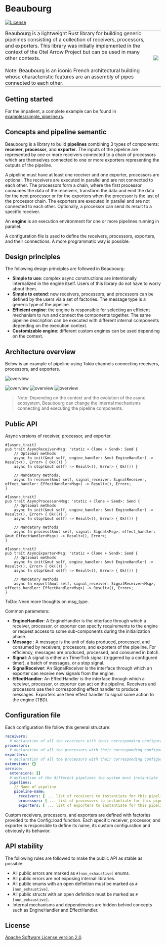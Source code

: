 # Beaubourg

[![License](https://img.shields.io/badge/license-Apache%202.0-blue?style=flat-square)](https://github.com/clap-rs/clap/blob/v3.1.0/LICENSE-APACHE)

<table style="border-collapse: collapse; border: none!important;">
<tr style="border-collapse: collapse; border: none!important; padding: 0;">
<td style="border-collapse: collapse; border: none!important; padding: 0; vertical-align: top;">
Beaubourg is a lightweight Rust library for building generic pipelines consisting of a collection of receivers,
processors, and exporters. This library was initially implemented in the context of the Otel Arrow Project but
can be used in many other contexts.</br></br>Note: Beaubourg is an iconic French architectural building whose characteristic features are an assembly of pipes
connected to each other.
</td>
<td style="border-collapse: collapse; border: none!important;"><img src="images/beaubourg_building.png"></td>
</tr>
</table>

## Getting started

For the impatient, a complete example can be found in
[examples/simple_pipeline.rs](examples/multithread_engine_example).

## Concepts and pipeline semantic

Beaubourg is a library to build **pipelines** combining 3 types of components:
**receiver**, **processor**, and **exporter**. The inputs of the pipeline are
represented by one or more receivers connected to a chain of processors which
are themselves connected to one or more exporters representing the outputs of
the pipeline.

A pipeline must have at least one receiver and one exporter, processors are
optional. The receivers are executed in parallel and are not connected to each
other. The processors form a chain, where the first processor consumes the data
of the receivers, transform the data and emit the data for the next processor or
for the exporters when the processor is the last of the processor chain. The
exporters are executed in parallel and are not connected to each other.
Optionally, a processor can send its result to a specific receiver.

An **engine** is an execution environment for one or more pipelines running in
parallel.

A configuration file is used to define the receivers, processors, exporters, and
their connections. A more programmatic way is possible.

## Design principles

The following design principles are followed in Beaubourg:

- **Simple to use**: complex async constructions are intentionally internalized
  in the engine itself. Users of this library do not have to worry about them.
- **Simple to extend**: new receivers, processors, and processors can be defined
  by the users via a set of factories. The message type is a generic type of the
  pipeline.
- **Efficient engine**: the engine is responsible for selecting an efficient
  mechanism to run and connect the components together. The same pipeline
  description can be executed with different internal components depending on
  the execution context.
- **Customizable engine**: different custom engines can be used depending on the
  context.

## Architecture overview

Below is an example of pipeline using Tokio channels connecting receivers,
processors, and exporters.

![overview](images/Beaubourg.png)

![overview](images/BeaubourgReceiver.png)
![overview](images/BeaubourgProcessor.png)
![overview](images/BeaubourgExporter.png)

> Note: Depending on the context and the evolution of the async ecosystem,
> Beaubourg can change the internal mechanisms connecting and executing the
> pipeline components.

## Public API

Async versions of receiver, processor, and exporter.

```rust,ignore
#[async_trait]
pub trait AsyncReceiver<Msg: 'static + Clone + Send>: Send {
    // Optional methods
    async fn init(&mut self, engine_handler: &mut EngineHandler) -> Result<(), Error> { Ok(()) }
    async fn stop(&mut self) -> Result<(), Error> { Ok(()) }

    // Mandatory methods,
    async fn receive(&mut self, signal_receiver: SignalReceiver, effect_handler: EffectHandler<Msg>) -> Result<(), Error>;
}

#[async_trait]
pub trait AsyncProcessor<Msg: 'static + Clone + Send>: Send {
    // Optional methods
    async fn init(&mut self, engine_handler: &mut EngineHandler) -> Result<(), Error> { Ok(()) }
    async fn stop(&mut self) -> Result<(), Error> { Ok(()) }

    // Mandatory methods
    async fn process(&mut self, signal: Signal<Msg>, effect_handler: &mut EffectHandler<Msg>) -> Result<(), Error>;
}

#[async_trait]
pub trait AsyncExporter<Msg: 'static + Clone + Send>: Send {
    // Optional methods
    async fn init(&mut self, engine_handler: &mut EngineHandler) -> Result<(), Error> { Ok(()) }
    async fn stop(&mut self) -> Result<(), Error> { Ok(()) }

    // Mandatory methods
    async fn export(&mut self, signal_receiver: SignalReceiver<Msg>, effects_handler: EffectHandler<Msg>) -> Result<(), Error>;
}
```

ToDo: Need more thoughts on msg_type.

Common parameters:

- **EngineHandler**: A EngineHandler is the interface through which a receiver,
processor, or exporter can specify requirements to the engine or request access
to some sub-components during the initialization phase.
- **Message** : A message is the unit of data produced, processed, and consumed
by receivers, processors, and exporters of the pipeline. For efficiency,
messages are produced, processed, and consumed in batch.
- **Signal**: A signal is either an TimerTick signal (triggered by a configured
  timer), a batch of messages, or a stop signal.
- **SignalReceiver**: An SignalReceiver is the interface through which an
  exporter can receive new signals from the engine.
- **EffectHandler**: An EffectHandler is the interface through which a receiver,
processor, or exporter can act on the pipeline. Receivers and processors use
their corresponding effect handler to produce messages. Exporters use their
effect handler to signal some action to the engine (TBD).

## Configuration file

Each configuration file follow this general structure:

```yaml
receivers:
  # declaration of all the receivers with their corresponding configuration
processors:
  # declaration of all the processors with their corresponding configuration
exporters:
  # declaration of all the processors with their corresponding configuration
extensions: {}
service:
  extensions: []
  # definition of the different pipelines the system must instantiate
  pipelines:
    // Name of pipeline
    pipeline-name:
      receivers: [ ... list of receivers to instantiate for this pipeline ... ]
      processors: [ ... list of processors to instantiate for this pipeline ... ]
      exporters: [ ... list of exporters to instantiate for this pipeline ... ]
```

Custom receivers, processors, and exporters are defined with factories provided
to the Config::load function. Each specific receiver, processor, and exporter is
responsible to define its name, its custom configuration and obviously its
behavior.

## API stability

The following rules are followed to make the public API as stable as possible:

- All public errors are marked as `#[non_exhaustive]` enums.
- All public errors are not exposing internal libraries.
- All public enums with an open definition must be marked as
  `#[non_exhaustive]`.
- All public structs with an open definition must be marked as
  `#[non_exhaustive]`.
- Internal mechanisms and dependencies are hidden behind concepts such as
  EngineHandler and EffectHandler.

## License

[Apache Software License version 2.0](./LICENSE).
